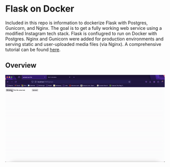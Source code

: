 # Flask on Docker
Included in this repo is information to dockerize Flask with Postgres, Gunicorn, and Nginx. The goal is to get a fully working web service using a modified Instagram tech stack. Flask is confiugred to run on Docker with Postgres. Nginx and Gunicorn were added for production environments and serving static and user-uploaded media files (via Nginx). A comprehensive tutorial can be found [here](https://testdriven.io/blog/dockerizing-flask-with-postgres-gunicorn-and-nginx/).     

## Overview

![Upload GIF](upload.gif)
